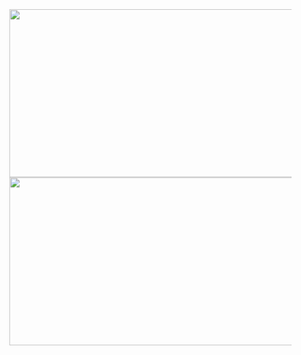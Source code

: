 <div align="center">
<a href="https://github.com/devxb/gitanimals">
<img
  src="https://render.gitanimals.org/farms/LeeSJ0109"
  width="600"
  height="300"
/>
</a>
  <a href="https://www.solve-nyang.com"><img src="https://api.solve-nyang.com/compose/akacast01" width="600" height="300"/></a>
</div>

<!--
**LeeSJ0109/LeeSJ0109** is a ✨ _special_ ✨ repository because its `README.md` (this file) appears on your GitHub profile.

Here are some ideas to get you started:

- 🔭 I’m currently working on ...
- 🌱 I’m currently learning ...
- 👯 I’m looking to collaborate on ...
- 🤔 I’m looking for help with ...
- 💬 Ask me about ...
- 📫 How to reach me: ...
- 😄 Pronouns: ...
- ⚡ Fun fact: ...
-->
